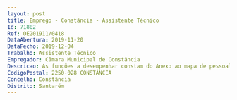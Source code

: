```yaml
--- 
layout: post
title: Emprego - Constância - Assistente Técnico
Id: 71802
Ref: OE201911/0418
DataAbertura: 2019-11-20
DataFecho: 2019-12-04
Trabalho: Assistente Técnico
Empregador: Câmara Municipal de Constância
Descricao: As funções a desempenhar constam do Anexo ao mapa de pessoal aprovado para o ano de 2019, nareferência P GAOM 07, e mais especificamente 1. Garantir o funcionamento eficaz do sistema de som nas atividades desenvolvidas pelo Município 2. Acompanhar a realização das sessões da Assembleia Municipal, assegurando a qualidade dosom e a eficaz gravação das mesmas 3. Prestar apoio às reuniões de Câmara, designadamente na área áudio e instalação deequipamentos de projeção e vídeo, sempre que necessário 4. Recolher e tratar o som para posterior edição 5. Utilizar ferramentas de edição e tratamento da informação recolhida 6. Prestar apoio à pós produção da informação recolhida, designadamente à transcrição de áudios 7. Guardar e garantir a preservação da informação recolhida 8. Apoiar a utilização da informação recolhida, para divulgação da mesma 9. Acompanhar os eventos e apresentações dinamizados pelo Município, prestando o apoionecessário no âmbito das competências do posto de trabalho 10. Responsabilidade pelos equipamentos sob sua guarda e pela sua correta utilização, procedendoquando necessário, à manutenção e reparação dos mesmos.11. Apresentar propostas de resolução e ou de melhoria em matérias relacionadas com o posto detrabalho 12. Exercer as funções de acordo com o previsto na lei 13. Dar cumprimento às normas do Regulamento de controlo interno 14. Executar, no âmbito das suas competências, outras tarefas que superiormente lhe sejamdeterminadas ou legalmente impostas.
CodigoPostal: 2250-028 CONSTÂNCIA
Concelho: Constância
Distrito: Santarém
--- 
```

